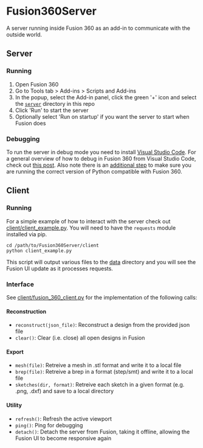 # Fusion360Server
A server running inside Fusion 360 as an add-in to communicate with the outside world.

## Server
### Running
1. Open Fusion 360
2. Go to Tools tab > Add-ins > Scripts and Add-ins
3. In the popup, select the Add-in panel, click the green '+' icon and select the [`server`](server) directory in this repo
4. Click 'Run' to start the server
5. Optionally select 'Run on startup' if you want the server to start when Fusion does
### Debugging
To run the server in debug mode you need to install [Visual Studio Code](https://code.visualstudio.com/). For a general overview of how to debug in Fusion 360 from Visual Studio Code, check out [this post](https://modthemachine.typepad.com/my_weblog/2019/09/debug-fusion-360-add-ins.html). Also note there is an [additional step](https://modthemachine.typepad.com/my_weblog/2019/10/problem-debugging-python-code.html) to make sure you are running the correct version of Python compatible with Fusion 360.

 
## Client
### Running
For a simple example of how to interact with the server check out [client/client_example.py](client/client_example.py). You will need to have the `requests` module installed via pip.
```
cd /path/to/Fusion360Server/client
python client_example.py
```
This script will output various files to the [data](data) directory and you will see the Fusion UI update as it processes requests.

### Interface
See [client/fusion_360_client.py](client/fusion_360_client.py) for the implementation of the following calls:
#### Reconstruction
- `reconstruct(json_file)`: Reconstruct a design from the provided json file
- `clear()`: Clear (i.e. close) all open designs in Fusion
#### Export
- `mesh(file)`: Retreive a mesh in .stl format and write it to a local file
- `brep(file)`: Retreive a brep in a format (step/smt) and write it to a local file
- `sketches(dir, format)`: Retreive each sketch in a given format (e.g. .png, .dxf) and save to a local directory
#### Utility
- `refresh()`: Refresh the active viewport
- `ping()`: Ping for debugging
- `detach()`: Detach the server from Fusion, taking it offline, allowing the Fusion UI to become responsive again 


